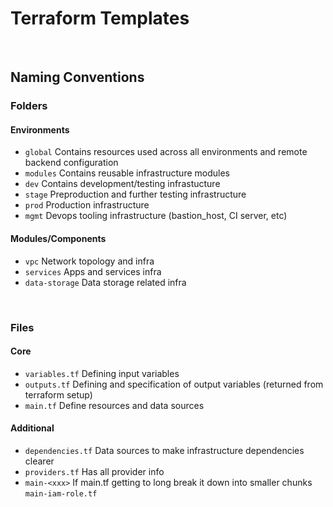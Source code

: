# Terraform Templates

</br>

## Naming Conventions

### Folders

#### Environments
- `global` Contains resources used across all environments and remote backend configuration
- `modules` Contains reusable infrastructure modules
- `dev` Contains development/testing infrastucture
- `stage` Preproduction and further testing infrastructure
- `prod` Production infrastructure
- `mgmt` Devops tooling infrastructure (bastion_host, CI server, etc)

#### Modules/Components
- `vpc` Network topology and infra
- `services` Apps and services infra
- `data-storage` Data storage related infra

</br>

### Files

#### Core
- `variables.tf` Defining input variables
- `outputs.tf` Defining and specification of output variables (returned from terraform setup)
- `main.tf` Define resources and data sources

#### Additional
- `dependencies.tf` Data sources to make infrastructure dependencies clearer
- `providers.tf` Has all provider info
- `main-<xxx>` If main.tf getting to long break it down into smaller chunks `main-iam-role.tf`

